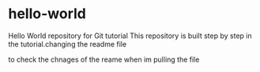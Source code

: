 # hello-world
Hello World repository for Git tutorial
This repository is built step by step in the tutorial.changing the readme file

to check the chnages of the reame when im pulling the file

